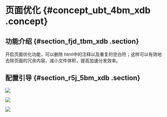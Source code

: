 # 页面优化 {#concept_ubt_4bm_xdb .concept}

## 功能介绍 {#section_fjd_tbm_xdb .section}

开启页面优化功能，可以删除 html中的注释以及重复的空白符；这样可以有效地去除页面的冗余内容，减小文件体积，提高加速分发效率。

## 配置引导 {#section_r5j_5bm_xdb .section}

![](http://static-aliyun-doc.oss-cn-hangzhou.aliyuncs.com/assets/img/5160/3726_zh-CN.png)

![](http://static-aliyun-doc.oss-cn-hangzhou.aliyuncs.com/assets/img/5160/3727_zh-CN.png)

![](http://static-aliyun-doc.oss-cn-hangzhou.aliyuncs.com/assets/img/5160/3728_zh-CN.png)

